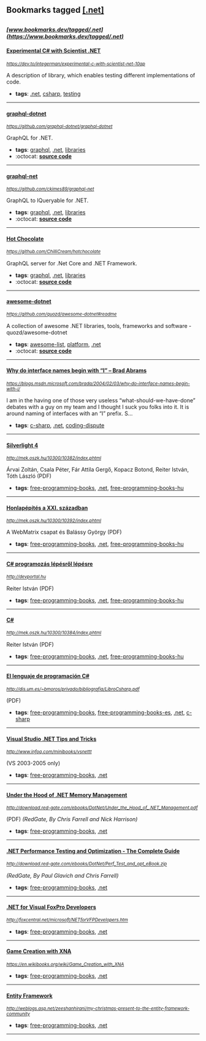 ## Bookmarks tagged [[.net]](https://www.bookmarks.dev?q=[.net])

_<sup><sup>[www.bookmarks.dev/tagged/.net](https://www.bookmarks.dev/tagged/.net)</sup></sup>_
---
#### [Experimental C# with Scientist .NET](https://dev.to/integerman/experimental-c-with-scientist-net-10ap)
_<sup>https://dev.to/integerman/experimental-c-with-scientist-net-10ap</sup>_

A description of library, which enables testing different implementations of code.
* **tags**: [.net](../tagged/.net.md), [csharp](../tagged/csharp.md), [testing](../tagged/testing.md)
---
#### [graphql-dotnet](https://github.com/graphql-dotnet/graphql-dotnet)
_<sup>https://github.com/graphql-dotnet/graphql-dotnet</sup>_

GraphQL for .NET.
* **tags**: [graphql](../tagged/graphql.md), [.net](../tagged/.net.md), [libraries](../tagged/libraries.md)
* :octocat: **[source code](https://github.com/graphql-dotnet/graphql-dotnet)**
---
#### [graphql-net](https://github.com/ckimes89/graphql-net)
_<sup>https://github.com/ckimes89/graphql-net</sup>_

GraphQL to IQueryable for .NET.
* **tags**: [graphql](../tagged/graphql.md), [.net](../tagged/.net.md), [libraries](../tagged/libraries.md)
* :octocat: **[source code](https://github.com/ckimes89/graphql-net)**
---
#### [Hot Chocolate](https://github.com/ChilliCream/hotchocolate)
_<sup>https://github.com/ChilliCream/hotchocolate</sup>_

GraphQL server for .Net Core and .NET Framework.
* **tags**: [graphql](../tagged/graphql.md), [.net](../tagged/.net.md), [libraries](../tagged/libraries.md)
* :octocat: **[source code](https://github.com/ChilliCream/hotchocolate)**
---
#### [awesome-dotnet](https://github.com/quozd/awesome-dotnet#readme)
_<sup>https://github.com/quozd/awesome-dotnet#readme</sup>_

A collection of awesome .NET libraries, tools, frameworks and software - quozd/awesome-dotnet
* **tags**: [awesome-list](../tagged/awesome-list.md), [platform](../tagged/platform.md), [.net](../tagged/.net.md)
* :octocat: **[source code](https://github.com/quozd/awesome-dotnet#readme)**
---
#### [Why do interface names begin with “I” – Brad Abrams ](https://blogs.msdn.microsoft.com/brada/2004/02/03/why-do-interface-names-begin-with-i/)
_<sup>https://blogs.msdn.microsoft.com/brada/2004/02/03/why-do-interface-names-begin-with-i/</sup>_

I am in the having one of those very useless “what-should-we-have-done” debates with a guy on my team and I thought I suck you folks into it.   It is around naming of interfaces with an “I” prefix.  S...
* **tags**: [c-sharp](../tagged/c-sharp.md), [.net](../tagged/.net.md), [coding-dispute](../tagged/coding-dispute.md)
---
#### [Silverlight 4](http://mek.oszk.hu/10300/10382/index.phtml)
_<sup>http://mek.oszk.hu/10300/10382/index.phtml</sup>_

Árvai Zoltán, Csala Péter, Fár Attila Gergő, Kopacz Botond, Reiter István, Tóth László (PDF)
* **tags**: [free-programming-books](../tagged/free-programming-books.md), [.net](../tagged/.net.md), [free-programming-books-hu](../tagged/free-programming-books-hu.md)
---
#### [Honlapépítés a XXI. században](http://mek.oszk.hu/10300/10392/index.phtml)
_<sup>http://mek.oszk.hu/10300/10392/index.phtml</sup>_

A WebMatrix csapat és Balássy György (PDF)
* **tags**: [free-programming-books](../tagged/free-programming-books.md), [.net](../tagged/.net.md), [free-programming-books-hu](../tagged/free-programming-books-hu.md)
---
#### [C# programozás lépésről lépésre](http://devportal.hu)
_<sup>http://devportal.hu</sup>_

Reiter István (PDF)
* **tags**: [free-programming-books](../tagged/free-programming-books.md), [.net](../tagged/.net.md), [free-programming-books-hu](../tagged/free-programming-books-hu.md)
---
#### [C#](http://mek.oszk.hu/10300/10384/index.phtml)
_<sup>http://mek.oszk.hu/10300/10384/index.phtml</sup>_

Reiter István (PDF)
* **tags**: [free-programming-books](../tagged/free-programming-books.md), [.net](../tagged/.net.md), [free-programming-books-hu](../tagged/free-programming-books-hu.md)
---
#### [El lenguaje de programación C#](http://dis.um.es/~bmoros/privado/bibliografia/LibroCsharp.pdf)
_<sup>http://dis.um.es/~bmoros/privado/bibliografia/LibroCsharp.pdf</sup>_

(PDF)
* **tags**: [free-programming-books](../tagged/free-programming-books.md), [free-programming-books-es](../tagged/free-programming-books-es.md), [.net](../tagged/.net.md), [c-sharp](../tagged/c-sharp.md)
---
#### [Visual Studio .NET Tips and Tricks](http://www.infoq.com/minibooks/vsnettt)
_<sup>http://www.infoq.com/minibooks/vsnettt</sup>_

(VS 2003-2005 only)
* **tags**: [free-programming-books](../tagged/free-programming-books.md), [.net](../tagged/.net.md)
---
#### [Under the Hood of .NET Memory Management](http://download.red-gate.com/ebooks/DotNet/Under_the_Hood_of_.NET_Management.pdf)
_<sup>http://download.red-gate.com/ebooks/DotNet/Under_the_Hood_of_.NET_Management.pdf</sup>_

(PDF) *(RedGate, By Chris Farrell and Nick Harrison)*
* **tags**: [free-programming-books](../tagged/free-programming-books.md), [.net](../tagged/.net.md)
---
#### [.NET Performance Testing and Optimization - The Complete Guide](http://download.red-gate.com/ebooks/DotNet/Perf_Test_and_opt_eBook.zip)
_<sup>http://download.red-gate.com/ebooks/DotNet/Perf_Test_and_opt_eBook.zip</sup>_

*(RedGate, By Paul Glavich and Chris Farrell)*
* **tags**: [free-programming-books](../tagged/free-programming-books.md), [.net](../tagged/.net.md)
---
#### [.NET for Visual FoxPro Developers](http://foxcentral.net/microsoft/NETforVFPDevelopers.htm)
_<sup>http://foxcentral.net/microsoft/NETforVFPDevelopers.htm</sup>_

* **tags**: [free-programming-books](../tagged/free-programming-books.md), [.net](../tagged/.net.md)
---
#### [Game Creation with XNA](https://en.wikibooks.org/wiki/Game_Creation_with_XNA)
_<sup>https://en.wikibooks.org/wiki/Game_Creation_with_XNA</sup>_

* **tags**: [free-programming-books](../tagged/free-programming-books.md), [.net](../tagged/.net.md)
---
#### [Entity Framework](http://weblogs.asp.net/zeeshanhirani/my-christmas-present-to-the-entity-framework-community)
_<sup>http://weblogs.asp.net/zeeshanhirani/my-christmas-present-to-the-entity-framework-community</sup>_

* **tags**: [free-programming-books](../tagged/free-programming-books.md), [.net](../tagged/.net.md)
---
